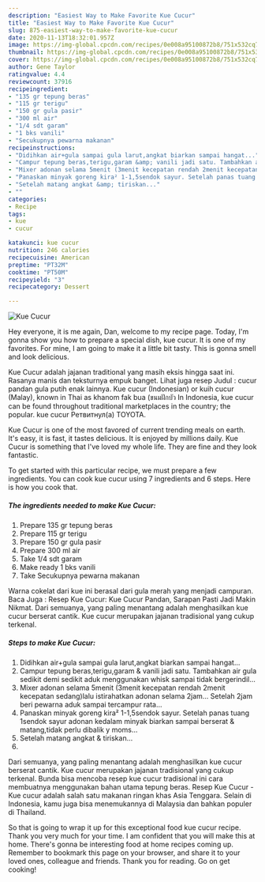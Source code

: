 ```yaml
---
description: "Easiest Way to Make Favorite Kue Cucur"
title: "Easiest Way to Make Favorite Kue Cucur"
slug: 875-easiest-way-to-make-favorite-kue-cucur
date: 2020-11-13T18:32:01.957Z
image: https://img-global.cpcdn.com/recipes/0e008a95100872b8/751x532cq70/kue-cucur-foto-resep-utama.jpg
thumbnail: https://img-global.cpcdn.com/recipes/0e008a95100872b8/751x532cq70/kue-cucur-foto-resep-utama.jpg
cover: https://img-global.cpcdn.com/recipes/0e008a95100872b8/751x532cq70/kue-cucur-foto-resep-utama.jpg
author: Gene Taylor
ratingvalue: 4.4
reviewcount: 37916
recipeingredient:
- "135 gr tepung beras"
- "115 gr terigu"
- "150 gr gula pasir"
- "300 ml air"
- "1/4 sdt garam"
- "1 bks vanili"
- "Secukupnya pewarna makanan"
recipeinstructions:
- "Didihkan air+gula sampai gula larut,angkat biarkan sampai hangat..."
- "Campur tepung beras,terigu,garam &amp; vanili jadi satu. Tambahkan air gula sedikit demi sedikit aduk menggunakan whisk sampai tidak bergerindil..."
- "Mixer adonan selama 5menit (3menit kecepatan rendah 2menit kecepatan sedang)lalu istirahatkan adonan selama 2jam... Setelah 2jam beri pewarna aduk sampai tercampur rata..."
- "Panaskan minyak goreng kira² 1-1,5sendok sayur. Setelah panas tuang 1sendok sayur adonan kedalam minyak biarkan sampai berserat &amp; matang,tidak perlu dibalik y moms..."
- "Setelah matang angkat &amp; tiriskan..."
- ""
categories:
- Recipe
tags:
- kue
- cucur

katakunci: kue cucur 
nutrition: 246 calories
recipecuisine: American
preptime: "PT32M"
cooktime: "PT50M"
recipeyield: "3"
recipecategory: Dessert

---
```



![Kue Cucur](https://img-global.cpcdn.com/recipes/0e008a95100872b8/751x532cq70/kue-cucur-foto-resep-utama.jpg)

Hey everyone, it is me again, Dan, welcome to my recipe page. Today, I'm gonna show you how to prepare a special dish, kue cucur. It is one of my favorites. For mine, I am going to make it a little bit tasty. This is gonna smell and look delicious.

Kue Cucur adalah jajanan traditional yang masih eksis hingga saat ini. Rasanya manis dan teksturnya empuk banget. Lihat juga resep Judul : cucur pandan gula putih enak lainnya. Kue cucur (Indonesian) or kuih cucur (Malay), known in Thai as khanom fak bua (ขนมฝักบัว In Indonesia, kue cucur can be found throughout traditional marketplaces in the country; the popular. kue cucur Ретвитнул(а) TOYOTA.

Kue Cucur is one of the most favored of current trending meals on earth. It's easy, it is fast, it tastes delicious. It is enjoyed by millions daily. Kue Cucur is something that I've loved my whole life. They are fine and they look fantastic.


To get started with this particular recipe, we must prepare a few ingredients. You can cook kue cucur using 7 ingredients and 6 steps. Here is how you cook that.

<!--inarticleads1-->

##### The ingredients needed to make Kue Cucur:

1. Prepare 135 gr tepung beras
1. Prepare 115 gr terigu
1. Prepare 150 gr gula pasir
1. Prepare 300 ml air
1. Take 1/4 sdt garam
1. Make ready 1 bks vanili
1. Take Secukupnya pewarna makanan


Warna cokelat dari kue ini berasal dari gula merah yang menjadi campuran. Baca Juga : Resep Kue Cucur: Kue Cucur Pandan, Sarapan Pasti Jadi Makin Nikmat. Dari semuanya, yang paling menantang adalah menghasilkan kue cucur berserat cantik. Kue cucur merupakan jajanan tradisional yang cukup terkenal. 

<!--inarticleads2-->

##### Steps to make Kue Cucur:

1. Didihkan air+gula sampai gula larut,angkat biarkan sampai hangat...
1. Campur tepung beras,terigu,garam &amp; vanili jadi satu. Tambahkan air gula sedikit demi sedikit aduk menggunakan whisk sampai tidak bergerindil...
1. Mixer adonan selama 5menit (3menit kecepatan rendah 2menit kecepatan sedang)lalu istirahatkan adonan selama 2jam... Setelah 2jam beri pewarna aduk sampai tercampur rata...
1. Panaskan minyak goreng kira² 1-1,5sendok sayur. Setelah panas tuang 1sendok sayur adonan kedalam minyak biarkan sampai berserat &amp; matang,tidak perlu dibalik y moms...
1. Setelah matang angkat &amp; tiriskan...
1. 


Dari semuanya, yang paling menantang adalah menghasilkan kue cucur berserat cantik. Kue cucur merupakan jajanan tradisional yang cukup terkenal. Bunda bisa mencoba resep kue cucur tradisional ini cara membuatnya menggunakan bahan utama tepung beras. Resep Kue Cucur - Kue cucur adalah salah satu makanan ringan khas Asia Tenggara. Selain di Indonesia, kamu juga bisa menemukannya di Malaysia dan bahkan populer di Thailand. 

So that is going to wrap it up for this exceptional food kue cucur recipe. Thank you very much for your time. I am confident that you will make this at home. There's gonna be interesting food at home recipes coming up. Remember to bookmark this page on your browser, and share it to your loved ones, colleague and friends. Thank you for reading. Go on get cooking!
